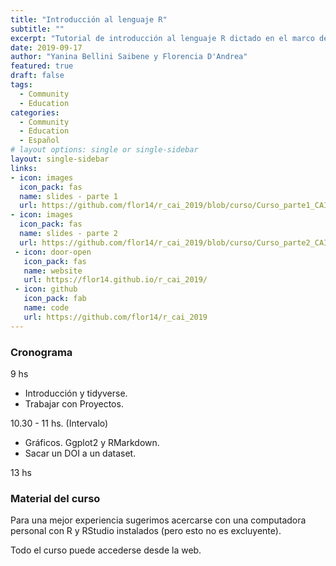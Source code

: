```yaml
---
title: "Introducción al lenguaje R"
subtitle: ""
excerpt: "Tutorial de introducción al lenguaje R dictado en el marco de las 48 JAIIO y del 11vo Congreso de AgroInformática"
date: 2019-09-17
author: "Yanina Bellini Saibene y Florencia D'Andrea"
featured: true
draft: false
tags:
  - Community
  - Education
categories:
  - Community
  - Education
  - Español
# layout options: single or single-sidebar
layout: single-sidebar
links:
- icon: images
  icon_pack: fas
  name: slides - parte 1
  url: https://github.com/flor14/r_cai_2019/blob/curso/Curso_parte1_CAI_2019.pdf?raw=TRUE
- icon: images
  icon_pack: fas
  name: slides - parte 2
  url: https://github.com/flor14/r_cai_2019/blob/curso/Curso_parte2_CAI_2019_yani.pdf?raw=TRUE
 - icon: door-open
   icon_pack: fas
   name: website
   url: https://flor14.github.io/r_cai_2019/
 - icon: github
   icon_pack: fab
   name: code
   url: https://github.com/flor14/r_cai_2019
---
```


### Cronograma

9 hs

  * Introducción y tidyverse.
  * Trabajar con Proyectos.

10.30 - 11 hs. (Intervalo)

  * Gráficos. Ggplot2 y RMarkdown.
  * Sacar un DOI a un dataset.

13 hs

### Material del curso

Para una mejor experiencia sugerimos acercarse con una computadora personal con R y RStudio instalados (pero esto no es excluyente). 

Todo el curso puede accederse desde la web.